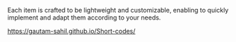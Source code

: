 Each item is crafted to be lightweight and customizable, enabling  to quickly implement and adapt them according to your needs.


 https://gautam-sahil.github.io/Short-codes/
